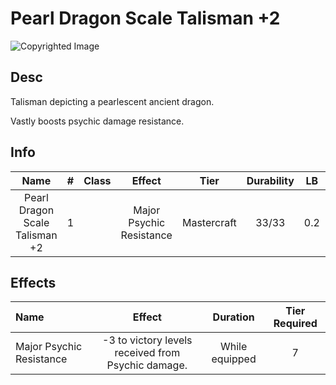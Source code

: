 # Pearl Dragon Scale Talisman +2

![Copyrighted Image](PearlDragonScaleTalisman+2.png)

## Desc

Talisman depicting a pearlescent ancient dragon.

Vastly boosts psychic damage resistance.

## Info

|              Name              | # | Class |          Effect          |    Tier    | Durability | LB | Value |
| :----------------------------: | :-: | :---: | :----------------------: | :---------: | :--------: | :-: | :---: |
| Pearl Dragon Scale Talisman +2 | 1 |      | Major Psychic Resistance | Mastercraft |   33/33   | 0.2 |   ?   |

## Effects

| Name | Effect | Duration | Tier Required |
| :--- | :----: | :------: | :-----------: |
| Major Psychic Resistance | -3 to victory levels received from Psychic damage. | While equipped | 7 |

